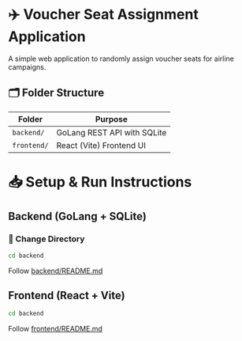 # ✈️ Voucher Seat Assignment Application

A simple web application to randomly assign voucher seats for airline campaigns.

## 🗂 Folder Structure

| Folder    | Purpose            |
|-----------|--------------------|
| `backend/` | GoLang REST API with SQLite |
| `frontend/` | React (Vite) Frontend UI   |

# 📥 Setup & Run Instructions

## Backend (GoLang + SQLite)

### 📂 Change Directory
```bash
cd backend
```
Follow [backend/README.md](./backend/README.md)  

## Frontend (React + Vite)
```bash
cd backend
```
Follow [frontend/README.md](./frontend/README.md) 
